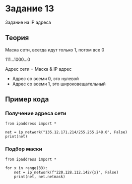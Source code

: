 # Задание 13

Задание на IP адреса

## Теория

Маска сети, всегда идут только 1, потом все 0

111...1000...0

Адрес сети = Маска & IP адрес

- Адрес со всеми 0, это нулевой
- Адрес со всеми 1, это широковещательный

## Пример кода

### Получение адреса сети

```
from ipaddress import *

net = ip_network("135.12.171.214/255.255.248.0", False)
print(net)
```

### Подбор маски

```
from ipaddress import *

for x in range(33):
    net = ip_network(f"220.128.112.142/{x}", False)
    print(net, net.netmask)
```